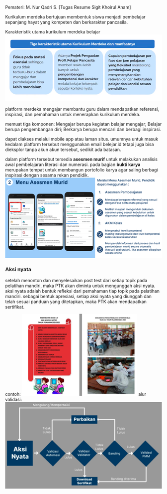 Pemateri: M. Nur Qadri S.
[Tugas Resume Sigit Khoirul Anam]

Kurikulum merdeka bertujuan membentuk siswa menjadi pembelajar sepanjang hayat yang kompeten dan berkarakter pancasila. 

Karakteristik utama kurikulum merdeka belajar
![d3936335dbd41140d9a078d6b4d88d25.png](../../../../_resources/d3936335dbd41140d9a078d6b4d88d25.png)

platform merdeka mengajar membantu guru dalam mendapatkan referensi, inspirasi, dan pemahaman untuk menerapkan kurikulum merdeka.

memuat tiga komponen: Mengajar berupa kegiatan belajar mengajar; Belajar berupa pengembangan diri; Berkarya berupa mencari dan berbagi inspirasi. 

dapat diakses melalui mobile app atau laman situs. umumnya untuk masuk kedalam platform tersebut menggunakan email belejar.id tetapi juga bisa dieksplor tanpa akun akun tersebut, sedikit ada batasan. 

dalam platform tersebut tersedia **asesmen murif** untuk melakukan analisis awal pembelajaran literasi dan numerasi. pada bagian **bukti karya** merupakan tempat untuk membangun portofolio karya agar saling berbagi inspirasi dengan sesama rekan pendidik.
![88ba3d917c842a5fa331e2c03988cac6.png](../../../../_resources/88ba3d917c842a5fa331e2c03988cac6.png)

### Aksi nyata
setelah menonton dan menyelesaikan post test dari setiap topik pada pelatihan mandiri, maka PTK akan diminta untuk mengunggah aksi nyata. aksi nyata adalah bentuk refleksi dari pemahaman tiap topik pada pelatihan mandiri. sebagai bentuk apresiasi, setiap aksi nyata yang diunggah dan telah sesuai panduan yang ditetapkan, maka PTK akan mendapatkan sertifikat. 

contoh: ![4b4f9d8b667ded236c2cb9e71b060aed.png](../../../../_resources/4b4f9d8b667ded236c2cb9e71b060aed.png)
alur validasi: ![3ae5170bf6ea7cc52f44113c08a313fa.png](../../../../_resources/3ae5170bf6ea7cc52f44113c08a313fa.png)